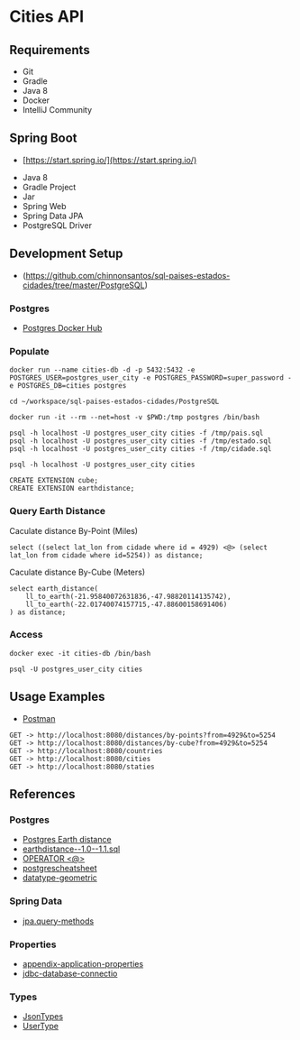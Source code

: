 # Cities API

## Requirements

* Git
* Gradle
* Java 8
* Docker
* IntelliJ Community

## Spring Boot

* [https://start.spring.io/](https://start.spring.io/)

+ Java 8
+ Gradle Project
+ Jar
+ Spring Web
+ Spring Data JPA
+ PostgreSQL Driver

## Development Setup

* (https://github.com/chinnonsantos/sql-paises-estados-cidades/tree/master/PostgreSQL)

### Postgres

* [Postgres Docker Hub](https://hub.docker.com/_/postgres)

### Populate

```shell script
docker run --name cities-db -d -p 5432:5432 -e POSTGRES_USER=postgres_user_city -e POSTGRES_PASSWORD=super_password -e POSTGRES_DB=cities postgres

cd ~/workspace/sql-paises-estados-cidades/PostgreSQL

docker run -it --rm --net=host -v $PWD:/tmp postgres /bin/bash

psql -h localhost -U postgres_user_city cities -f /tmp/pais.sql
psql -h localhost -U postgres_user_city cities -f /tmp/estado.sql
psql -h localhost -U postgres_user_city cities -f /tmp/cidade.sql

psql -h localhost -U postgres_user_city cities

CREATE EXTENSION cube; 
CREATE EXTENSION earthdistance;
```

### Query Earth Distance

Caculate distance By-Point (Miles)
```roomsql
select ((select lat_lon from cidade where id = 4929) <@> (select lat_lon from cidade where id=5254)) as distance;
```

Caculate distance By-Cube (Meters)
```roomsql
select earth_distance(
    ll_to_earth(-21.95840072631836,-47.98820114135742), 
    ll_to_earth(-22.01740074157715,-47.88600158691406)
) as distance;
```

### Access

```shell script
docker exec -it cities-db /bin/bash

psql -U postgres_user_city cities
```

## Usage Examples

* [Postman](https://www.postman.com/)

```roomsql
GET -> http://localhost:8080/distances/by-points?from=4929&to=5254
GET -> http://localhost:8080/distances/by-cube?from=4929&to=5254
GET -> http://localhost:8080/countries
GET -> http://localhost:8080/cities
GET -> http://localhost:8080/staties
```

## References

### Postgres

* [Postgres Earth distance](https://www.postgresql.org/docs/current/earthdistance.html)
* [earthdistance--1.0--1.1.sql](https://github.com/postgres/postgres/blob/master/contrib/earthdistance/earthdistance--1.0--1.1.sql)
* [OPERATOR <@>](https://github.com/postgres/postgres/blob/master/contrib/earthdistance/earthdistance--1.1.sql)
* [postgrescheatsheet](https://postgrescheatsheet.com/#/tables)
* [datatype-geometric](https://www.postgresql.org/docs/current/datatype-geometric.html)

### Spring Data

* [jpa.query-methods](https://docs.spring.io/spring-data/jpa/docs/current/reference/html/#jpa.query-methods)

### Properties

* [appendix-application-properties](https://docs.spring.io/spring-boot/docs/current/reference/html/appendix-application-properties.html)
* [jdbc-database-connectio](https://www.codejava.net/java-se/jdbc/jdbc-database-connection-url-for-common-databases)

### Types

* [JsonTypes](https://github.com/vladmihalcea/hibernate-types)
* [UserType](https://docs.jboss.org/hibernate/orm/3.5/api/org/hibernate/usertype/UserType.html)


